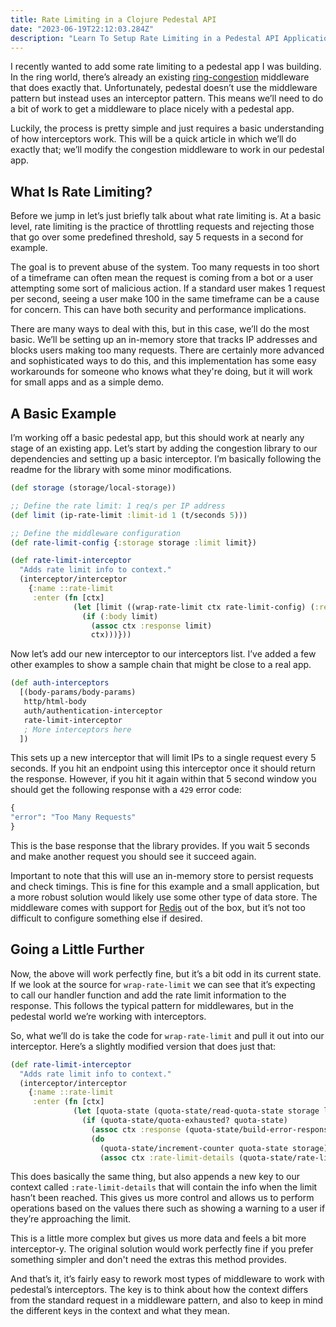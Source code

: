 ```yaml
---
title: Rate Limiting in a Clojure Pedestal API
date: "2023-06-19T22:12:03.284Z"
description: "Learn To Setup Rate Limiting in a Pedestal API Application."
---
```


I recently wanted to add some rate limiting to a pedestal app I was building. In the ring world, there’s already an existing <a href="https://github.com/liwp/ring-congestion" target="_blank">ring-congestion</a> middleware that does exactly that. Unfortunately, pedestal doesn’t use the middleware pattern but instead uses an interceptor pattern. This means we’ll need to do a bit of work to get a middleware to place nicely with a pedestal app.

Luckily, the process is pretty simple and just requires a basic understanding of how interceptors work. This will be a quick article in which we’ll do exactly that; we’ll modify the congestion middleware to work in our pedestal app.

## What Is Rate Limiting?

Before we jump in let’s just briefly talk about what rate limiting is. At a basic level, rate limiting is the practice of throttling requests and rejecting those that go over some predefined threshold, say 5 requests in a second for example.

The goal is to prevent abuse of the system. Too many requests in too short of a timeframe can often mean the request is coming from a bot or a user attempting some sort of malicious action. If a standard user makes 1 request per second, seeing a user make 100 in the same timeframe can be a cause for concern. This can have both security and performance implications.

There are many ways to deal with this, but in this case, we’ll do the most basic. We’ll be setting up an in-memory store that tracks IP addresses and blocks users making too many requests. There are certainly more advanced and sophisticated ways to do this, and this implementation has some easy workarounds for someone who knows what they're doing, but it will work for small apps and as a simple demo.

## A Basic Example

I’m working off a basic pedestal app, but this should work at nearly any stage of an existing app. Let’s start by adding the congestion library to our dependencies and setting up a basic interceptor. I’m basically following the readme for the library with some minor modifications.

```clojure
(def storage (storage/local-storage))

;; Define the rate limit: 1 req/s per IP address
(def limit (ip-rate-limit :limit-id 1 (t/seconds 5)))

;; Define the middleware configuration
(def rate-limit-config {:storage storage :limit limit})

(def rate-limit-interceptor
  "Adds rate limit info to context."
  (interceptor/interceptor
    {:name ::rate-limit
     :enter (fn [ctx]
              (let [limit ((wrap-rate-limit ctx rate-limit-config) (:request ctx))]
                (if (:body limit)
                  (assoc ctx :response limit)
                  ctx)))}))
```

Now let’s add our new interceptor to our interceptors list. I’ve added a few other examples to show a sample chain that might be close to a real app.

```clojure
(def auth-interceptors
  [(body-params/body-params)
   http/html-body
   auth/authentication-interceptor
   rate-limit-interceptor
   ; More interceptors here
  ])
```

This sets up a new interceptor that will limit IPs to a single request every 5 seconds. If you hit an endpoint using this interceptor once it should return the response. However, if you hit it again within that 5 second window you should get the following response with a `429` error code:

```clojure
{
"error": "Too Many Requests"
}
```

This is the base response that the library provides. If you wait 5 seconds and make another request you should see it succeed again.

Important to note that this will use an in-memory store to persist requests and check timings. This is fine for this example and a small application, but a more robust solution would likely use some other type of data store. The middleware comes with support for <a href="https://redis.com/" target="_blank">Redis</a> out of the box, but it’s not too difficult to configure something else if desired.

## Going a Little Further

Now, the above will work perfectly fine, but it’s a bit odd in its current state. If we look at the source for `wrap-rate-limit` we can see that it’s expecting to call our handler function and add the rate limit information to the response. This follows the typical pattern for middlewares, but in the pedestal world we’re working with interceptors.

So, what we’ll do is take the code for `wrap-rate-limit` and pull it out into our interceptor. Here’s a slightly modified version that does just that:

```clojure
(def rate-limit-interceptor
  "Adds rate limit info to context."
  (interceptor/interceptor
    {:name ::rate-limit
     :enter (fn [ctx]
              (let [quota-state (quota-state/read-quota-state storage limit (:request ctx))]
                (if (quota-state/quota-exhausted? quota-state)
                  (assoc ctx :response (quota-state/build-error-response quota-state (:response ctx)))
                  (do
                    (quota-state/increment-counter quota-state storage)
                    (assoc ctx :rate-limit-details (quota-state/rate-limit-response quota-state {}))))))}))
```

This does basically the same thing, but also appends a new key to our context called `:rate-limit-details` that will contain the info when the limit hasn’t been reached. This gives us more control and allows us to perform operations based on the values there such as showing a warning to a user if they’re approaching the limit.

This is a little more complex but gives us more data and feels a bit more interceptor-y. The original solution would work perfectly fine if you prefer something simpler and don't need the extras this method provides.

And that’s it, it’s fairly easy to rework most types of middleware to work with pedestal’s interceptors. The key is to think about how the context differs from the standard request in a middleware pattern, and also to keep in mind the different keys in the context and what they mean.
